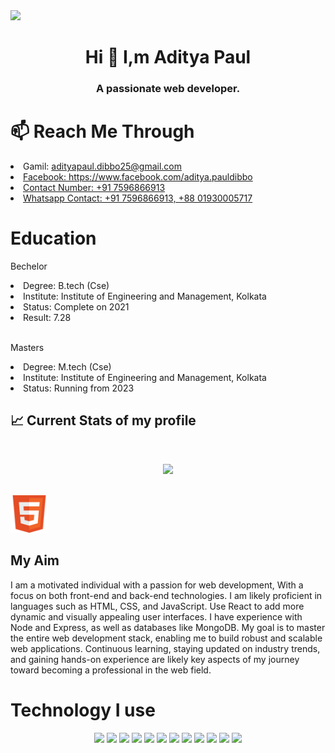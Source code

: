 
<img src="https://i.ibb.co/bmVydvx/Green-Modern-Online-Business-Webinar-Banner.png" />
<!-- about me -->
<h1 align="center" >Hi 👋 I,m Aditya Paul </h1>
<h3 align="center" >A passionate web developer.</h3>

<h1  align="left" >📫 Reach Me Through</h1>
<p align="center">
    <li>Gamil: <a href="adityapaul.dibbo25@gmail.com">adityapaul.dibbo25@gmail.com</li>
    <li>Facebook: <a href="https://www.facebook.com/aditya.pauldibbo">https://www.facebook.com/aditya.pauldibbo</li>
    <li>Contact Number: +91 7596866913</li>
    <li>Whatsapp Contact: +91 7596866913, +88 01930005717</li>
</a>
</p>

<h1  align="left" >Education</h1>
<p align="center">
    <p>Bechelor</p>
    <li>Degree: B.tech (Cse)</li>
    <li>Institute: Institute of Engineering and Management, Kolkata</li>
    <li>Status: Complete on 2021</li>
    <li>Result: 7.28</li>
    </br>
    <p>Masters</p>
    <li>Degree: M.tech (Cse)</li>
    <li>Institute: Institute of Engineering and Management, Kolkata</li>
    <li>Status: Running from 2023</li>
</a>
</p>


## :chart_with_upwards_trend: Current Stats of my profile

<br />
<p align="center">
  <img width="60%" src="https://github-readme-streak-stats.herokuapp.com?user=Aditya-Paul&theme=cobalt&date_format=M%20j%5B%2C%20Y%5D" />
</p>
<br />
<img height="60" src="./Banner/html5-logo-html-logo-0.png"/>

## My Aim
<p align="center">
  <p>I am a motivated individual with a passion for web development, With a focus on both front-end and back-end technologies. I am likely proficient in languages such as HTML, CSS, and JavaScript. Use React to add more dynamic and visually appealing user interfaces. I have experience with Node and Express, as well as databases like MongoDB. My goal is to master the entire web development stack, enabling me to build robust and scalable web applications. Continuous learning, staying updated on industry trends, and gaining hands-on experience are likely key aspects of my journey toward becoming a professional in the web field.</p>
</p>

<h1  align="left" >Technology I use</h1>
<p align="center">
<img height="60" src="https://i.ibb.co/TH483bt/html5-logo-html-logo-0.png"/>
<img height="60" src="https://i.ibb.co/J2Xwx1x/html5-logo-opencode-css-8.png"/>
<img height="60" src="https://i.ibb.co/vzsbXYK/boots.jpg"/>
<img height="60" src="https://i.ibb.co/dcvyp95/ta-choto.webp"/>
<img height="60" src="https://i.ibb.co/3WjkjcV/javascript.png"/>
<img height="60" src="https://i.ibb.co/Y0VzS5P/react.webp"/>
<img height="60" src="https://i.ibb.co/z4G0XXn/node.png"/>
<img height="60" src="https://i.ibb.co/Yy4kyLp/icons8-express-js-50.png"/>
<img height="60" src="https://i.ibb.co/RPPvc7m/icons8.png"/>
<img height="60" src="https://i.ibb.co/pLhXD5r/ffffffffff.png"/>
<img height="60" src="https://i.ibb.co/Xyj3C6m/firebase.png"/>
<img height="60" src="https://i.ibb.co/XYSTRQq/git.png"/>
</p>
<!--
**Aditya-Paul/Aditya-Paul** is a ✨ _special_ ✨ repository because its `README.md` (this file) appears on your GitHub profile.

Here are some ideas to get you started:

- 🔭 I’m currently working on ...
- 🌱 I’m currently learning ...
- 👯 I’m looking to collaborate on ...
- 🤔 I’m looking for help with ...
- 💬 Ask me about ...
- 📫 How to reach me: ...
- 😄 Pronouns: ...
- ⚡ Fun fact: ...
-->
